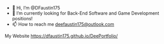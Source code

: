 - 👋 Hi, I’m @DFaustin175
- 🌱 I’m currently looking for Back-End Software and Game Development positions!
- 📫 How to reach me deefaustin175@outlook.com

My Website https://dfaustin175.github.io/DeePortfolio/

<!---
DFaustin175/DFaustin175 is a ✨ special ✨ repository because its `README.md` (this file) appears on your GitHub profile.
You can click the Preview link to take a look at your changes.
--->
